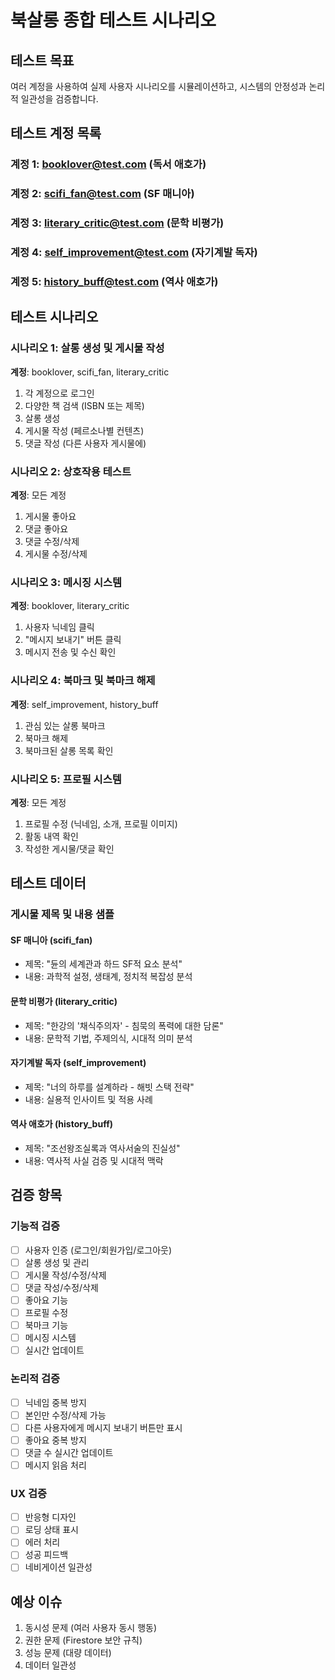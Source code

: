 # 북살롱 종합 테스트 시나리오

## 테스트 목표
여러 계정을 사용하여 실제 사용자 시나리오를 시뮬레이션하고, 시스템의 안정성과 논리적 일관성을 검증합니다.

## 테스트 계정 목록

### 계정 1: booklover@test.com (독서 애호가)
### 계정 2: scifi_fan@test.com (SF 매니아)
### 계정 3: literary_critic@test.com (문학 비평가)
### 계정 4: self_improvement@test.com (자기계발 독자)
### 계정 5: history_buff@test.com (역사 애호가)

## 테스트 시나리오

### 시나리오 1: 살롱 생성 및 게시물 작성
**계정**: booklover, scifi_fan, literary_critic
1. 각 계정으로 로그인
2. 다양한 책 검색 (ISBN 또는 제목)
3. 살롱 생성
4. 게시물 작성 (페르소나별 컨텐츠)
5. 댓글 작성 (다른 사용자 게시물에)

### 시나리오 2: 상호작용 테스트
**계정**: 모든 계정
1. 게시물 좋아요
2. 댓글 좋아요
3. 댓글 수정/삭제
4. 게시물 수정/삭제

### 시나리오 3: 메시징 시스템
**계정**: booklover, literary_critic
1. 사용자 닉네임 클릭
2. "메시지 보내기" 버튼 클릭
3. 메시지 전송 및 수신 확인

### 시나리오 4: 북마크 및 북마크 해제
**계정**: self_improvement, history_buff
1. 관심 있는 살롱 북마크
2. 북마크 해제
3. 북마크된 살롱 목록 확인

### 시나리오 5: 프로필 시스템
**계정**: 모든 계정
1. 프로필 수정 (닉네임, 소개, 프로필 이미지)
2. 활동 내역 확인
3. 작성한 게시물/댓글 확인

## 테스트 데이터

### 게시물 제목 및 내용 샘플

#### SF 매니아 (scifi_fan)
- 제목: "듄의 세계관과 하드 SF적 요소 분석"
- 내용: 과학적 설정, 생태계, 정치적 복잡성 분석

#### 문학 비평가 (literary_critic)
- 제목: "한강의 '채식주의자' - 침묵의 폭력에 대한 담론"
- 내용: 문학적 기법, 주제의식, 시대적 의미 분석

#### 자기계발 독자 (self_improvement)
- 제목: "너의 하루를 설계하라 - 해빗 스택 전략"
- 내용: 실용적 인사이트 및 적용 사례

#### 역사 애호가 (history_buff)
- 제목: "조선왕조실록과 역사서술의 진실성"
- 내용: 역사적 사실 검증 및 시대적 맥락

## 검증 항목

### 기능적 검증
- [ ] 사용자 인증 (로그인/회원가입/로그아웃)
- [ ] 살롱 생성 및 관리
- [ ] 게시물 작성/수정/삭제
- [ ] 댓글 작성/수정/삭제
- [ ] 좋아요 기능
- [ ] 프로필 수정
- [ ] 북마크 기능
- [ ] 메시징 시스템
- [ ] 실시간 업데이트

### 논리적 검증
- [ ] 닉네임 중복 방지
- [ ] 본인만 수정/삭제 가능
- [ ] 다른 사용자에게 메시지 보내기 버튼만 표시
- [ ] 좋아요 중복 방지
- [ ] 댓글 수 실시간 업데이트
- [ ] 메시지 읽음 처리

### UX 검증
- [ ] 반응형 디자인
- [ ] 로딩 상태 표시
- [ ] 에러 처리
- [ ] 성공 피드백
- [ ] 네비게이션 일관성

## 예상 이슈
1. 동시성 문제 (여러 사용자 동시 행동)
2. 권한 문제 (Firestore 보안 규칙)
3. 성능 문제 (대량 데이터)
4. 데이터 일관성

